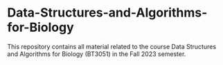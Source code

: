 # Data-Structures-and-Algorithms-for-Biology
This repository contains all material related to the course Data Structures and Algorithms for Biology (BT3051) in the Fall 2023 semester.
